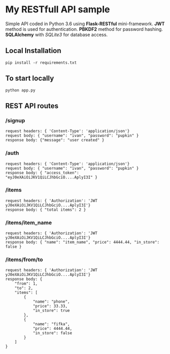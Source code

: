 # My RESTfull API sample
Simple API coded in Python 3.6 using **Flask-RESTful** mini-framework. 
**JWT** method is used for  authentication.
**PBKDF2** method for password hashing.
**SQLAlchemy** with *SQLite3* for database access.
## Local Installation
```
pip install -r requirements.txt
```
## To start locally
```
python app.py
```
## REST API routes
### /signup
```
request headers: { 'Content-Type': 'application/json'}
request body: { "username": "ivan", "password": "pupkin" }
response body: {"message": "user created" }
```
### /auth
```
request headers: { 'Content-Type': 'application/json'}
request body: { "username": "ivan", "password": "pupkin" }
response body: { "access_token": "eyJ0eXAiOiJKV1QiLCJhbGciO....AplyI3I" }
```
### /items
```
request headers: { 'Authorization': 'JWT yJ0eXAiOiJKV1QiLCJhbGciO....AplyI3I'}
response body: { "total items": 2 }
```
### /items/item_name
```
request headers: { 'Authorization': 'JWT yJ0eXAiOiJKV1QiLCJhbGciO....AplyI3I'}
response body: { "name": "item_name", "price": 4444.44, "in_store": false }
```
### /items/from/to
```
request headers: { 'Authorization': 'JWT yJ0eXAiOiJKV1QiLCJhbGciO....AplyI3I'}
response body: { 
    "from": 1,
    "to": 2,
    "items": [
        {
            "name": "phone",
            "price": 33.33,
            "in_store": true
        },
        {
            "name": "fifka",
            "price": 4444.44,
            "in_store": false
        }
    ] 
}
```